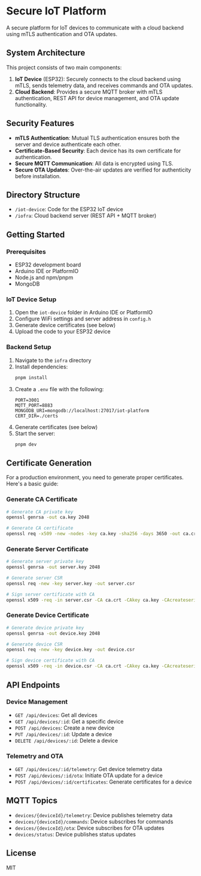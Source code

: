 # Secure IoT Platform

A secure platform for IoT devices to communicate with a cloud backend using mTLS authentication and OTA updates.

## System Architecture

This project consists of two main components:

1. **IoT Device** (ESP32): Securely connects to the cloud backend using mTLS, sends telemetry data, and receives commands and OTA updates.
2. **Cloud Backend**: Provides a secure MQTT broker with mTLS authentication, REST API for device management, and OTA update functionality.

## Security Features

- **mTLS Authentication**: Mutual TLS authentication ensures both the server and device authenticate each other.
- **Certificate-Based Security**: Each device has its own certificate for authentication.
- **Secure MQTT Communication**: All data is encrypted using TLS.
- **Secure OTA Updates**: Over-the-air updates are verified for authenticity before installation.

## Directory Structure

- `/iot-device`: Code for the ESP32 IoT device
- `/iofra`: Cloud backend server (REST API + MQTT broker)

## Getting Started

### Prerequisites

- ESP32 development board
- Arduino IDE or PlatformIO
- Node.js and npm/pnpm
- MongoDB

### IoT Device Setup

1. Open the `iot-device` folder in Arduino IDE or PlatformIO
2. Configure WiFi settings and server address in `config.h`
3. Generate device certificates (see below)
4. Upload the code to your ESP32 device

### Backend Setup

1. Navigate to the `iofra` directory
2. Install dependencies:
   ```bash
   pnpm install
   ```
3. Create a `.env` file with the following:
   ```
   PORT=3001
   MQTT_PORT=8883
   MONGODB_URI=mongodb://localhost:27017/iot-platform
   CERT_DIR=./certs
   ```
4. Generate certificates (see below)
5. Start the server:
   ```bash
   pnpm dev
   ```

## Certificate Generation

For a production environment, you need to generate proper certificates. Here's a basic guide:

### Generate CA Certificate

```bash
# Generate CA private key
openssl genrsa -out ca.key 2048

# Generate CA certificate
openssl req -x509 -new -nodes -key ca.key -sha256 -days 3650 -out ca.crt
```

### Generate Server Certificate

```bash
# Generate server private key
openssl genrsa -out server.key 2048

# Generate server CSR
openssl req -new -key server.key -out server.csr

# Sign server certificate with CA
openssl x509 -req -in server.csr -CA ca.crt -CAkey ca.key -CAcreateserial -out server.crt -days 3650 -sha256
```

### Generate Device Certificate

```bash
# Generate device private key
openssl genrsa -out device.key 2048

# Generate device CSR
openssl req -new -key device.key -out device.csr

# Sign device certificate with CA
openssl x509 -req -in device.csr -CA ca.crt -CAkey ca.key -CAcreateserial -out device.crt -days 3650 -sha256
```

## API Endpoints

### Device Management

- `GET /api/devices`: Get all devices
- `GET /api/devices/:id`: Get a specific device
- `POST /api/devices`: Create a new device
- `PUT /api/devices/:id`: Update a device
- `DELETE /api/devices/:id`: Delete a device

### Telemetry and OTA

- `GET /api/devices/:id/telemetry`: Get device telemetry data
- `POST /api/devices/:id/ota`: Initiate OTA update for a device
- `POST /api/devices/:id/certificates`: Generate certificates for a device

## MQTT Topics

- `devices/{deviceId}/telemetry`: Device publishes telemetry data
- `devices/{deviceId}/commands`: Device subscribes for commands
- `devices/{deviceId}/ota`: Device subscribes for OTA updates
- `devices/status`: Device publishes status updates

## License

MIT 